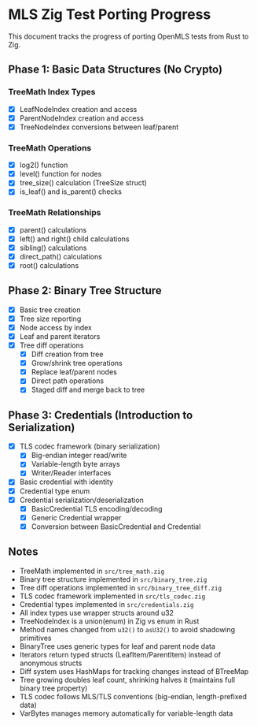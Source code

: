 # MLS Zig Test Porting Progress

This document tracks the progress of porting OpenMLS tests from Rust to Zig.

## Phase 1: Basic Data Structures (No Crypto)

### TreeMath Index Types
- [x] LeafNodeIndex creation and access
- [x] ParentNodeIndex creation and access  
- [x] TreeNodeIndex conversions between leaf/parent

### TreeMath Operations
- [x] log2() function
- [x] level() function for nodes
- [x] tree_size() calculation (TreeSize struct)
- [x] is_leaf() and is_parent() checks

### TreeMath Relationships
- [x] parent() calculations
- [x] left() and right() child calculations
- [x] sibling() calculations
- [x] direct_path() calculations
- [x] root() calculations

## Phase 2: Binary Tree Structure
- [x] Basic tree creation
- [x] Tree size reporting
- [x] Node access by index
- [x] Leaf and parent iterators
- [x] Tree diff operations
  - [x] Diff creation from tree
  - [x] Grow/shrink tree operations
  - [x] Replace leaf/parent nodes
  - [x] Direct path operations
  - [x] Staged diff and merge back to tree

## Phase 3: Credentials (Introduction to Serialization)
- [x] TLS codec framework (binary serialization)
  - [x] Big-endian integer read/write
  - [x] Variable-length byte arrays
  - [x] Writer/Reader interfaces
- [x] Basic credential with identity
- [x] Credential type enum
- [x] Credential serialization/deserialization
  - [x] BasicCredential TLS encoding/decoding
  - [x] Generic Credential wrapper
  - [x] Conversion between BasicCredential and Credential

## Notes
- TreeMath implemented in `src/tree_math.zig`
- Binary tree structure implemented in `src/binary_tree.zig`
- Tree diff operations implemented in `src/binary_tree_diff.zig`
- TLS codec framework implemented in `src/tls_codec.zig`
- Credential types implemented in `src/credentials.zig`
- All index types use wrapper structs around u32
- TreeNodeIndex is a union(enum) in Zig vs enum in Rust
- Method names changed from `u32()` to `asU32()` to avoid shadowing primitives
- BinaryTree uses generic types for leaf and parent node data
- Iterators return typed structs (LeafItem/ParentItem) instead of anonymous structs
- Diff system uses HashMaps for tracking changes instead of BTreeMap
- Tree growing doubles leaf count, shrinking halves it (maintains full binary tree property)
- TLS codec follows MLS/TLS conventions (big-endian, length-prefixed data)
- VarBytes manages memory automatically for variable-length data